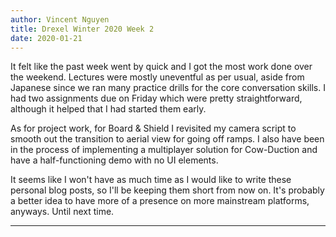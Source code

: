 ```yaml
---
author: Vincent Nguyen
title: Drexel Winter 2020 Week 2
date: 2020-01-21
---
```


It felt like the past week went by quick and I got the most work done over the weekend.
Lectures were mostly uneventful as per usual, aside from Japanese since we ran many practice drills for the core conversation skills.
I had two assignments due on Friday which were pretty straightforward, although it helped that I had started them early.

As for project work, for Board & Shield I revisited my camera script to smooth out the transition to aerial view for going off ramps.
I also have been in the process of implementing a multiplayer solution for Cow-Duction and have a half-functioning demo with no UI elements.

It seems like I won't have as much time as I would like to write these personal blog posts, so I'll be keeping them short from now on.
It's probably a better idea to have more of a presence on more mainstream platforms, anyways.
Until next time.

---